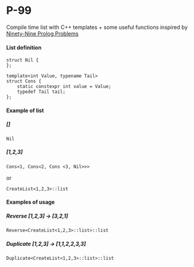 # P-99
Compile time list with C++ templates + some useful functions inspired by 
[Ninety-Nine Prolog Problems](https://www.ic.unicamp.br/~meidanis/courses/mc336/2009s2/prolog/problemas/)

#### List definition
```
struct Nil {
};

template<int Value, typename Tail>
struct Cons {
    static constexpr int value = Value;
    typedef Tail tail;
};
```

#### Example of list
##### []
```
Nil
```
##### [1,2,3] 
```
Cons<1, Cons<2, Cons <3, Nil>>>
```
or
```
CreateList<1,2,3>::list
```

#### Examples of usage
##### Reverse [1,2,3] -> [3,2,1]
```
Reverse<CreateList<1,2,3>::list>::list
```

##### Duplicate [1,2,3] -> [1,1,2,2,3,3]
```
Duplicate<CreateList<1,2,3>::list>::list
```
